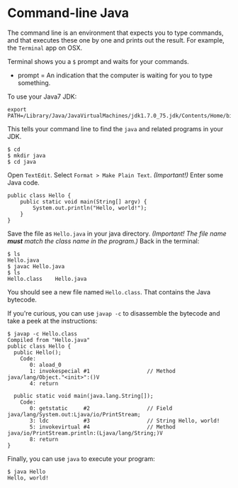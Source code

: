 # Command-line Java

The command line is an environment that expects you to type commands, and that executes these one by one and prints out the result.  For example, the `Terminal` app on OSX.

Terminal shows you a `$` prompt and waits for your commands.

* prompt = An indication that the computer is waiting for you to type something.

To use your Java7 JDK:

```
export PATH=/Library/Java/JavaVirtualMachines/jdk1.7.0_75.jdk/Contents/Home/bin:$PATH
```
    
This tells your command line to find the `java` and related programs in your JDK.

```
$ cd
$ mkdir java
$ cd java
```

Open `TextEdit`.  Select `Format > Make Plain Text`. _(Important!)_  Enter some Java code.

```
public class Hello {
    public static void main(String[] argv) {
        System.out.println("Hello, world!");
    }
}
```
    
Save the file as `Hello.java` in your java directory.  _(Important! The file name **must** match the class name in the program.)_ Back in the terminal:

```
$ ls
Hello.java
$ javac Hello.java
$ ls
Hello.class    Hello.java
```

You should see a new file named `Hello.class`.  That contains the Java bytecode.

If you're curious, you can use `javap -c` to disassemble the bytecode and take a peek at the instructions:

```
$ javap -c Hello.class
Compiled from "Hello.java"
public class Hello {
  public Hello();
    Code:
       0: aload_0
       1: invokespecial #1                  // Method java/lang/Object."<init>":()V
       4: return

  public static void main(java.lang.String[]);
    Code:
       0: getstatic     #2                  // Field java/lang/System.out:Ljava/io/PrintStream;
       3: ldc           #3                  // String Hello, world!
       5: invokevirtual #4                  // Method java/io/PrintStream.println:(Ljava/lang/String;)V
       8: return
}
```

Finally, you can use `java` to execute your program:

```
$ java Hello
Hello, world!
```
